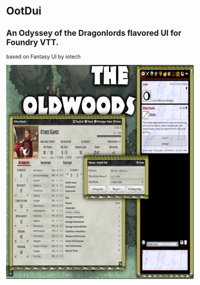 # OotDui
## An Odyssey of the Dragonlords flavored UI for Foundry VTT.
based on Fantasy UI by iotech

<a href="https://raw.githubusercontent.com/Sparkasaurusmex/OotDui/master/OotDuiExample.png">
<img src="https://raw.githubusercontent.com/Sparkasaurusmex/OotDui/master/OotDuiExample.png" alt="Example" width="576" height="574">
</a>


